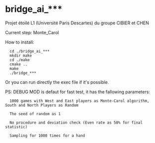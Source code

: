 # bridge_ai_***
Projet étoilé L1 (Université Paris Descartes) du groupe CIBIER et CHEN

Current step: Monte_Carol

How to install:

      cd ./bridge_ai_***
      mkdir make
      cd ./make
      cmake ..
      make
      ./bridge_***

Or you can run directly the exec file if it's possible.


PS: DEBUG MOD is defaut for fast test, it has the fallowing parameters:

      1000 games with West and East players as Monte-Carol algorithm, South and North Players as Random
      
      The seed of random as 1
      
      No procedure and deviation check (Even rate as 50% for final statistic)
      
      Sampling for 1000 times for a hand
